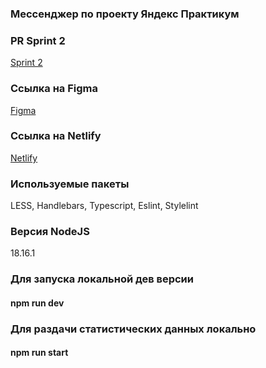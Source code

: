 ### Мессенджер по проекту Яндекс Практикум

### PR Sprint 2
[Sprint 2](https://github.com/killank/middle.messenger.praktikum.yandex/pull/3)

### Ссылка на Figma
[Figma](https://www.figma.com/file/48wwA10uEgFwqQ9wd4Guy8/Yandex-Practicum-Messenger?type=design&node-id=0%3A1&mode=design&t=9VgeWn9XJb179LPq-1)

### Ссылка на Netlify
[Netlify](https://willowy-brioche-135b3a.netlify.app/)

### Используемые пакеты
LESS, Handlebars, Typescript, Eslint, Stylelint

### Версия NodeJS
18.16.1

### Для запуска локальной дев версии
#### npm run dev

### Для раздачи статистических данных локально
#### npm run start
